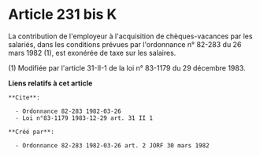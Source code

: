# Article 231 bis K

La contribution de l'employeur à l'acquisition de chèques-vacances par les salariés, dans les conditions prévues par
l'ordonnance n° 82-283 du 26 mars 1982 (1), est exonérée de taxe sur les salaires.

(1) Modifiée par l'article 31-II-1 de la loi n° 83-1179 du 29 décembre 1983.

**Liens relatifs à cet article**

	**Cite**:

	  - Ordonnance 82-283 1982-03-26
	  - Loi n°83-1179 1983-12-29 art. 31 II 1

	**Créé par**:

	  - Ordonnance 82-283 1982-03-26 art. 2 JORF 30 mars 1982
